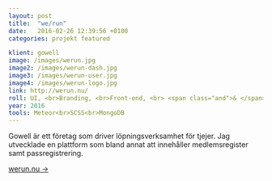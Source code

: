 ```yaml
---
layout: post
title:  "we/run"
date:   2016-02-26 12:39:56 +0100
categories: projekt featured

klient: gowell
image: /images/werun.jpg
image2: /images/werun-dash.jpg
image3: /images/werun-user.jpg
image4: /images/werun-logo.jpg
link: http://werun.nu/
roll: UI, <br>Branding, <br>Front-end, <br> <span class="and">& </span>Back-end
year: 2016
tools: Meteor<br>SCSS<br>MongoDB
---
```


Gowell är ett företag som driver löpningsverksamhet för tjejer. Jag utvecklade en plattform som bland annat att innehåller medlemsregister samt passregistrering.

[werun.nu →](http://werun.nu/)
